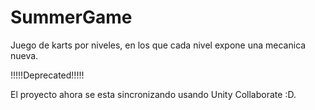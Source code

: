 # SummerGame

Juego de karts por niveles, en los que cada nivel expone una mecanica nueva.


!!!!!Deprecated!!!!!

El proyecto ahora se esta sincronizando usando Unity Collaborate :D. 
